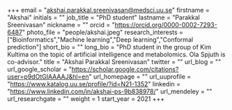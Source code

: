 +++ 
email = "akshai.parakkal.sreenivasan@medsci.uu.se"
firstname = "Akshai" 
initials = "" 
job_title = "PhD student"
lastname = "Parakkal Sreenivasan" 
nickname = "" 
orcid = "https://orcid.org/0000-0002-7293-6487"
photo_file = "people/akshai.jpeg" 
research_interests = ["Bioinformatics","Machine learning","Deep learning","Conformal prediction"]
short_bio = "" 
long_bio = "PhD student in the group of Kim Kultima on the topic of artificial intelligence and metabolomics. Ola Spjuth is co-advisor." 
title = "Akshai Parakkal Sreenivasan" 
twitter = "" 
url_blog = "" 
url_google_scholar = "https://scholar.google.com/citations?user=p9dOtGIAAAAJ&hl=en"
url_homepage = "" 
url_uuprofile = "https://www.katalog.uu.se/profile/?id=N21-1352"
linkedin = "https://www.linkedin.com/in/akshai-ps-9b838978/" 
url_mendeley = "" 
url_researchgate = "" 
weight = 1 
start_year = 2021
+++
